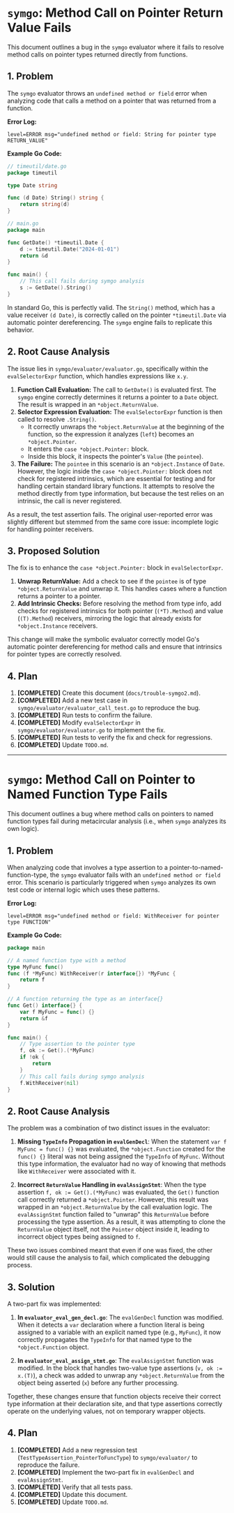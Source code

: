 # `symgo`: Method Call on Pointer Return Value Fails

This document outlines a bug in the `symgo` evaluator where it fails to resolve method calls on pointer types returned directly from functions.

## 1. Problem

The `symgo` evaluator throws an `undefined method or field` error when analyzing code that calls a method on a pointer that was returned from a function.

**Error Log:**
```
level=ERROR msg="undefined method or field: String for pointer type RETURN_VALUE"
```

**Example Go Code:**
```go
// timeutil/date.go
package timeutil

type Date string

func (d Date) String() string {
    return string(d)
}

// main.go
package main

func GetDate() *timeutil.Date {
    d := timeutil.Date("2024-01-01")
    return &d
}

func main() {
    // This call fails during symgo analysis
    s := GetDate().String()
}
```
In standard Go, this is perfectly valid. The `String()` method, which has a value receiver `(d Date)`, is correctly called on the pointer `*timeutil.Date` via automatic pointer dereferencing. The `symgo` engine fails to replicate this behavior.

## 2. Root Cause Analysis

The issue lies in `symgo/evaluator/evaluator.go`, specifically within the `evalSelectorExpr` function, which handles expressions like `x.y`.

1.  **Function Call Evaluation:** The call to `GetDate()` is evaluated first. The `symgo` engine correctly determines it returns a pointer to a `Date` object. The result is wrapped in an `*object.ReturnValue`.
2.  **Selector Expression Evaluation:** The `evalSelectorExpr` function is then called to resolve `.String()`.
    -   It correctly unwraps the `*object.ReturnValue` at the beginning of the function, so the expression it analyzes (`left`) becomes an `*object.Pointer`.
    -   It enters the `case *object.Pointer:` block.
    -   Inside this block, it inspects the pointer's `Value` (the `pointee`).
3.  **The Failure:** The `pointee` in this scenario is an `*object.Instance` of `Date`. However, the logic inside the `case *object.Pointer:` block does not check for registered intrinsics, which are essential for testing and for handling certain standard library functions. It attempts to resolve the method directly from type information, but because the test relies on an intrinsic, the call is never registered.

As a result, the test assertion fails. The original user-reported error was slightly different but stemmed from the same core issue: incomplete logic for handling pointer receivers.

## 3. Proposed Solution

The fix is to enhance the `case *object.Pointer:` block in `evalSelectorExpr`.

1.  **Unwrap ReturnValue:** Add a check to see if the `pointee` is of type `*object.ReturnValue` and unwrap it. This handles cases where a function returns a pointer to a pointer.
2.  **Add Intrinsic Checks:** Before resolving the method from type info, add checks for registered intrinsics for both pointer (`(*T).Method`) and value (`(T).Method`) receivers, mirroring the logic that already exists for `*object.Instance` receivers.

This change will make the symbolic evaluator correctly model Go's automatic pointer dereferencing for method calls and ensure that intrinsics for pointer types are correctly resolved.

## 4. Plan

1.  **[COMPLETED]** Create this document (`docs/trouble-symgo2.md`).
2.  **[COMPLETED]** Add a new test case in `symgo/evaluator/evaluator_call_test.go` to reproduce the bug.
3.  **[COMPLETED]** Run tests to confirm the failure.
4.  **[COMPLETED]** Modify `evalSelectorExpr` in `symgo/evaluator/evaluator.go` to implement the fix.
5.  **[COMPLETED]** Run tests to verify the fix and check for regressions.
6.  **[COMPLETED]** Update `TODO.md`.

---
# `symgo`: Method Call on Pointer to Named Function Type Fails

This document outlines a bug where method calls on pointers to named function types fail during metacircular analysis (i.e., when `symgo` analyzes its own logic).

## 1. Problem

When analyzing code that involves a type assertion to a pointer-to-named-function-type, the `symgo` evaluator fails with an `undefined method or field` error. This scenario is particularly triggered when `symgo` analyzes its own test code or internal logic which uses these patterns.

**Error Log:**
```
level=ERROR msg="undefined method or field: WithReceiver for pointer type FUNCTION"
```

**Example Go Code:**
```go
package main

// A named function type with a method
type MyFunc func()
func (f *MyFunc) WithReceiver(r interface{}) *MyFunc {
	return f
}

// A function returning the type as an interface{}
func Get() interface{} {
	var f MyFunc = func() {}
	return &f
}

func main() {
	// Type assertion to the pointer type
	f, ok := Get().(*MyFunc)
	if !ok {
		return
	}
	// This call fails during symgo analysis
	f.WithReceiver(nil)
}
```

## 2. Root Cause Analysis

The problem was a combination of two distinct issues in the evaluator:

1.  **Missing `TypeInfo` Propagation in `evalGenDecl`**: When the statement `var f MyFunc = func() {}` was evaluated, the `*object.Function` created for the `func() {}` literal was not being assigned the `TypeInfo` of `MyFunc`. Without this type information, the evaluator had no way of knowing that methods like `WithReceiver` were associated with it.

2.  **Incorrect `ReturnValue` Handling in `evalAssignStmt`**: When the type assertion `f, ok := Get().(*MyFunc)` was evaluated, the `Get()` function call correctly returned a `*object.Pointer`. However, this result was wrapped in an `*object.ReturnValue` by the call evaluation logic. The `evalAssignStmt` function failed to "unwrap" this `ReturnValue` before processing the type assertion. As a result, it was attempting to clone the `ReturnValue` object itself, not the `Pointer` object inside it, leading to incorrect object types being assigned to `f`.

These two issues combined meant that even if one was fixed, the other would still cause the analysis to fail, which complicated the debugging process.

## 3. Solution

A two-part fix was implemented:

1.  **In `evaluator_eval_gen_decl.go`**: The `evalGenDecl` function was modified. When it detects a `var` declaration where a function literal is being assigned to a variable with an explicit named type (e.g., `MyFunc`), it now correctly propagates the `TypeInfo` for that named type to the `*object.Function` object.

2.  **In `evaluator_eval_assign_stmt.go`**: The `evalAssignStmt` function was modified. In the block that handles two-value type assertions (`v, ok := x.(T)`), a check was added to unwrap any `*object.ReturnValue` from the object being asserted (`x`) before any further processing.

Together, these changes ensure that function objects receive their correct type information at their declaration site, and that type assertions correctly operate on the underlying values, not on temporary wrapper objects.

## 4. Plan

1.  **[COMPLETED]** Add a new regression test (`TestTypeAssertion_PointerToFuncType`) to `symgo/evaluator/` to reproduce the failure.
2.  **[COMPLETED]** Implement the two-part fix in `evalGenDecl` and `evalAssignStmt`.
3.  **[COMPLETED]** Verify that all tests pass.
4.  **[COMPLETED]** Update this document.
5.  **[COMPLETED]** Update `TODO.md`.